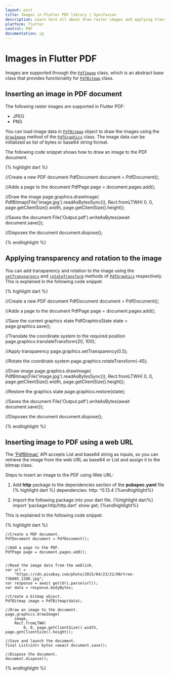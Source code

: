 ```yaml
---
layout: post
title: Images in Flutter PDF library | Syncfusion
description: Learn here all about draw raster images and applying transparency and rotation to the images feature of Syncfusion Flutter PDF non-UI library and more.
platform: flutter
control: PDF
documentation: ug
---
```


# Images in Flutter PDF

Images are supported through the [`PdfImage`](https://pub.dev/documentation/syncfusion_flutter_pdf/latest/pdf/PdfImage-class.html) class, which is an abstract base class that provides functionality for [`PdfBitmap`](https://pub.dev/documentation/syncfusion_flutter_pdf/latest/pdf/PdfBitmap-class.html) class.

## Inserting an image in PDF document

The following raster images are supported in Flutter PDF:

* JPEG
* PNG

You can load image data in [`PdfBitmap`](https://pub.dev/documentation/syncfusion_flutter_pdf/latest/pdf/PdfBitmap-class.html) object to draw the images using the [`drawImage`](https://pub.dev/documentation/syncfusion_flutter_pdf/latest/pdf/PdfGraphics/drawImage.html) method of the [`PdfGraphics`](https://pub.dev/documentation/syncfusion_flutter_pdf/latest/pdf/PdfGraphics-class.html) class. The image data can be initialized as list of bytes or base64 string format.

The following code snippet shows how to draw an image to the PDF document.

{% highlight dart %}

//Create a new PDF document
PdfDocument document = PdfDocument();

//Adds a page to the document
PdfPage page = document.pages.add();

//Draw the image
page.graphics.drawImage(
    PdfBitmap(File('image.jpg').readAsBytesSync()),
    Rect.fromLTWH(
        0, 0, page.getClientSize().width, page.getClientSize().height));

//Saves the document
File('Output.pdf').writeAsBytes(await document.save());

//Disposes the document
document.dispose();
  
{% endhighlight %}

## Applying transparency and rotation to the image

You can add transparency and rotation to the image using the [`setTransparency`](https://pub.dev/documentation/syncfusion_flutter_pdf/latest/pdf/PdfGraphics/setTransparency.html) and [`rotateTransform`](https://pub.dev/documentation/syncfusion_flutter_pdf/latest/pdf/PdfGraphics/rotateTransform.html) methods of [`PdfGraphics`](https://pub.dev/documentation/syncfusion_flutter_pdf/latest/pdf/PdfGraphics-class.html) respectively. This is explained in the following code snippet.

{% highlight dart %}

//Create a new PDF document
PdfDocument document = PdfDocument();

//Adds a page to the document
PdfPage page = document.pages.add();

//Save the current graphics state
PdfGraphicsState state = page.graphics.save();

//Translate the coordinate system to the  required position
page.graphics.translateTransform(20, 100);

//Apply transparency
page.graphics.setTransparency(0.5);

//Rotate the coordinate system
page.graphics.rotateTransform(-45);

//Draw image
page.graphics.drawImage(
    PdfBitmap(File('image.jpg').readAsBytesSync()),
    Rect.fromLTWH(
        0, 0, page.getClientSize().width, page.getClientSize().height));

//Restore the graphics state
page.graphics.restore(state);

//Saves the document
File('Output.pdf').writeAsBytes(await document.save());

//Disposes the document
document.dispose();
	
{% endhighlight %}

## Inserting image to PDF using a web URL

The ['PdfBitmap'](https://pub.dev/documentation/syncfusion_flutter_pdf/latest/pdf/PdfBitmap-class.html) API accepts List<int> and base64 string as  inputs, so you can retrieve the image from the web URL as base64 or List<int> and assign it to the bitmap class. 

Steps to insert an image to the PDF using Web URL:
 1.	Add **http** package to the dependencies section of the **pubspec.yaml** file
 {% highlight dart %}
dependencies: 
http: ^0.13.4
{%endhighlight%}

2.	Import the following package into your dart file.
{%highlight dart%}
import 'package:http/http.dart' show get;
{%endhighlight%}

This is explained in the following code snippet.

{% highlight dart %}

    //Create a PDF document.
    PdfDocument document = PdfDocument();

    //Add a page to the PDF.
    PdfPage page = document.pages.add();

    
    //Read the image data from the weblink.
    var url =
        "https://cdn.pixabay.com/photo/2015/04/23/22/00/tree-736885_1280.jpg";
    var response = await get(Uri.parse(url));
    var data = response.bodyBytes;

    //Create a bitmap object.
    PdfBitmap image = PdfBitmap(data);

    //Draw an image to the document.
    page.graphics.drawImage(
        image,
        Rect.fromLTWH(
            0, 0, page.getClientSize().width, page.getClientSize().height));

    //Save and launch the document.
    final List<int> bytes =await document.save();

    //Dispose the document.
    document.dispose();

	
{% endhighlight %}
